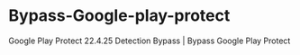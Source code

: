 # Bypass-Google-play-protect
Google Play Protect 22.4.25 Detection Bypass | Bypass Google Play Protect
